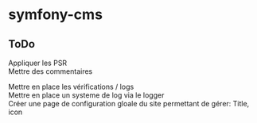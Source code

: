 # symfony-cms

## ToDo

Appliquer les PSR  
Mettre des commentaires  

Mettre en place les vérifications / logs  
Mettre en place un systeme de log via le logger  
Créer une page de configuration gloale du site permettant de gérer: Title, icon  